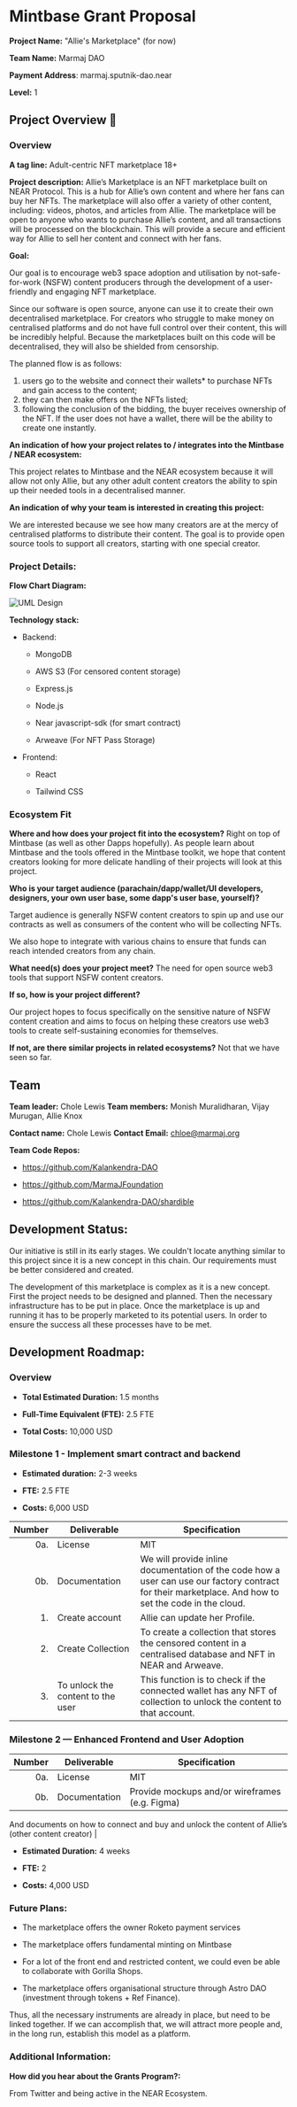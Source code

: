   # Mintbase Grant Proposal
 **Project Name:** "Allie's Marketplace" (for now)

**Team Name:** Marmaj DAO

**Payment Address**: marmaj.sputnik-dao.near

**Level:** 1
  

## Project Overview :page_facing_up: 

### Overview
**A tag line:**  Adult-centric NFT marketplace 18+

**Project description:**  Allie’s Marketplace is an NFT marketplace built on NEAR Protocol. This is a hub for Allie’s own content and where her fans can buy her NFTs. The marketplace will also offer a variety of other content, including: videos, photos, and articles from Allie. The marketplace will be open to anyone who wants to purchase Allie’s content, and all transactions will be processed on the blockchain. This will provide a secure and efficient way for Allie to sell her content and connect with her fans.

  

**Goal:**

  

Our goal is to encourage web3 space adoption and utilisation by not-safe-for-work (NSFW) content producers through the development of a user-friendly and engaging NFT marketplace.

  

Since our software is open source, anyone can use it to create their own decentralised marketplace. For creators who struggle to make money on centralised platforms and do not have full control over their content, this will be incredibly helpful. Because the marketplaces built on this code will be decentralised, they will also be shielded from censorship.

  

The planned flow is as follows: 
1) users go to the website and connect their wallets* to purchase NFTs and gain access to the content; 
2) they can then make offers on the NFTs listed; 
3) following the conclusion of the bidding, the buyer receives ownership of the NFT. If the user does not have a wallet, there will be the ability to create one instantly.

  
  

**An indication of how your project relates to / integrates into the Mintbase / NEAR ecosystem:**

  

This project relates to Mintbase and the NEAR ecosystem because it will allow not only Allie, but any other adult content creators the ability to spin up their needed tools in a decentralised manner.

  

**An indication of why your team is interested in creating this project:**

  

We are interested because we see how many creators are at the mercy of centralised platforms to distribute their content. The goal is to provide open source tools to support all creators, starting with one special creator.

  

  

### Project Details:

  

**Flow Chart Diagram:**

![UML Design](./UML.jpg)

**Technology stack:**
- Backend:
	- MongoDB

	- AWS S3 (For censored content storage)

	- Express.js

	- Node.js

	- Near javascript-sdk (for smart contract)

	- Arweave (For NFT Pass Storage)

  

- Frontend:

	- React
	
	- Tailwind CSS

### Ecosystem Fit

**Where and how does your project fit into the ecosystem?**
	Right on top of Mintbase (as well as other Dapps hopefully). As people learn about Mintbase and the tools offered in the Mintbase toolkit, we hope that content creators looking for more delicate handling of their projects will look at this project.


**Who is your target audience (parachain/dapp/wallet/UI developers, designers, your own user base, some dapp's user base, yourself)?**

Target audience is generally NSFW content creators to spin up and use our contracts as well as consumers of the content who will be collecting NFTs.

We also hope to integrate with various chains to ensure that funds can reach intended creators from any chain.

**What need(s) does your project meet?**
The need for open source web3 tools that support NSFW content creators.

**If so, how is your project different?**

Our project hopes to focus specifically on the sensitive nature of NSFW content creation and aims to focus on helping these creators use web3 tools to create self-sustaining economies for themselves.

 **If not, are there similar projects in related ecosystems?**
 Not that we have seen so far.

## Team

**Team leader:** Chole Lewis
**Team members:** Monish Muralidharan, Vijay Murugan, Allie Knox

**Contact name:** Chole Lewis
**Contact Email:** [chloe@marmaj.org](mailto:chloe@marmaj.org)

  
 **Team Code Repos:**

  

  

  

- https://github.com/Kalankendra-DAO

  

- https://github.com/MarmaJFoundation

  

  

- https://github.com/Kalankendra-DAO/shardible
 
## Development Status:

Our initiative is still in its early stages. We couldn't locate anything similar to this project since it is a new concept in this chain. Our requirements must be better considered and created.

  

The development of this marketplace is complex as it is a new concept. First the project needs to be designed and planned. Then the necessary infrastructure has to be put in place. Once the marketplace is up and running it has to be properly marketed to its potential users. In order to ensure the success all these processes have to be met.

## Development Roadmap:

### Overview

  

  

  

-  **Total Estimated Duration:** 1.5 months

  

  

-  **Full-Time Equivalent (FTE):** 2.5 FTE

  

  

-  **Total Costs:** 10,000 USD

### Milestone 1 -  Implement smart contract and backend

  

  

  

-  **Estimated duration:** 2-3 weeks

  

  

-  **FTE:** 2.5 FTE

  

  

-  **Costs:** 6,000 USD

| Number | Deliverable | Specification |
| -----: | ----------- | ------------- |
| 0a. | License | MIT |
| 0b. | Documentation | We will provide inline documentation of the code how a user can use our factory contract for their marketplace. And how to set the code in the cloud. |
| 1. | Create account| Allie can update her Profile. |  
| 2. | Create Collection | To create a collection that stores the censored content in a centralised database and NFT in NEAR and Arweave.|  
| 3. | To unlock the content to the user | This function is to check if the connected wallet has any NFT of collection to unlock the content to that account.|  
  

### Milestone 2 — Enhanced Frontend and User Adoption
| Number | Deliverable | Specification |
| -----: | ----------- | ------------- |
| 0a. | License | MIT|
| 0b. | Documentation | Provide mockups and/or wireframes (e.g. Figma)

And documents on how to connect and buy and unlock the content of Allie’s (other content creator) |
  

  

  

-  **Estimated Duration:** 4 weeks

  

  

-  **FTE:** 2

  

  

-  **Costs:** 4,000 USD



### Future Plans:

-   The marketplace offers the owner Roketo payment services
    

  

-   The marketplace offers fundamental minting on Mintbase
    

  

-   For a lot of the front end and restricted content, we could even be able to collaborate with Gorilla Shops.
    

  

-   The marketplace offers organisational structure through Astro DAO (investment through tokens + Ref Finance).
    

  

Thus, all the necessary instruments are already in place, but need to be linked together. If we can accomplish that, we will attract more people and, in the long run, establish this model as a platform.

### Additional Information:

**How did you hear about the Grants Program?:**

  

From Twitter and being active in the NEAR Ecosystem.